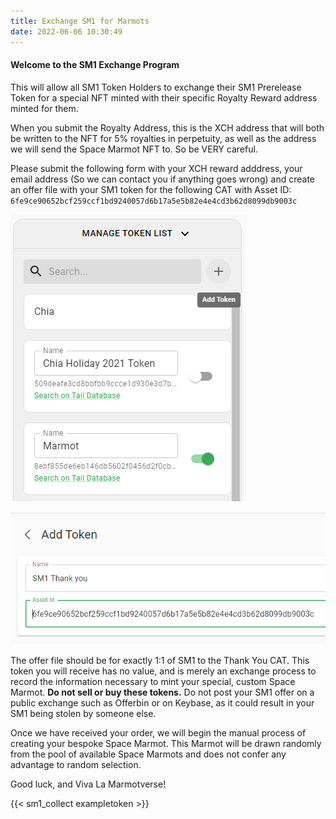 ```yaml
---
title: Exchange SM1 for Marmots
date: 2022-06-06 10:30:49
---
```


#### Welcome to the SM1 Exchange Program

This will allow all SM1 Token Holders to exchange their SM1 Prerelease Token for a special NFT minted with their specific Royalty Reward address minted for them.

When you submit the Royalty Address, this is the XCH address that will both be written to the NFT for 5% royalties in perpetuity, as well as the address we will send the Space Marmot NFT to. So be VERY careful.

Please submit the following form with your XCH reward adddress, your email address (So we can contact you if anything goes wrong) and create an offer file with your SM1 token for the following CAT with Asset ID: `6fe9ce90652bcf259ccf1bd9240057d6b17a5e5b82e4e4cd3b62d8099db9003c`

![How to Add a CAT to the Chia Wallet Step 1](addcat.png)

![How to Add a CAT to the Chia Wallet Step 2](addcat2.png)

The offer file should be for exactly 1:1 of SM1 to the Thank You CAT. This token you will receive has no value, and is merely an exchange process to record the information necessary to mint your special, custom Space Marmot. **Do not sell or buy these tokens.** Do not post your SM1 offer on a public exchange such as Offerbin or on Keybase, as it could result in your SM1 being stolen by someone else.

Once we have received your order, we will begin the manual process of creating your bespoke Space Marmot. This Marmot will be drawn randomly from the pool of available Space Marmots and does not confer any advantage to random selection.

Good luck, and Viva La Marmotverse!


{{< sm1_collect exampletoken >}}